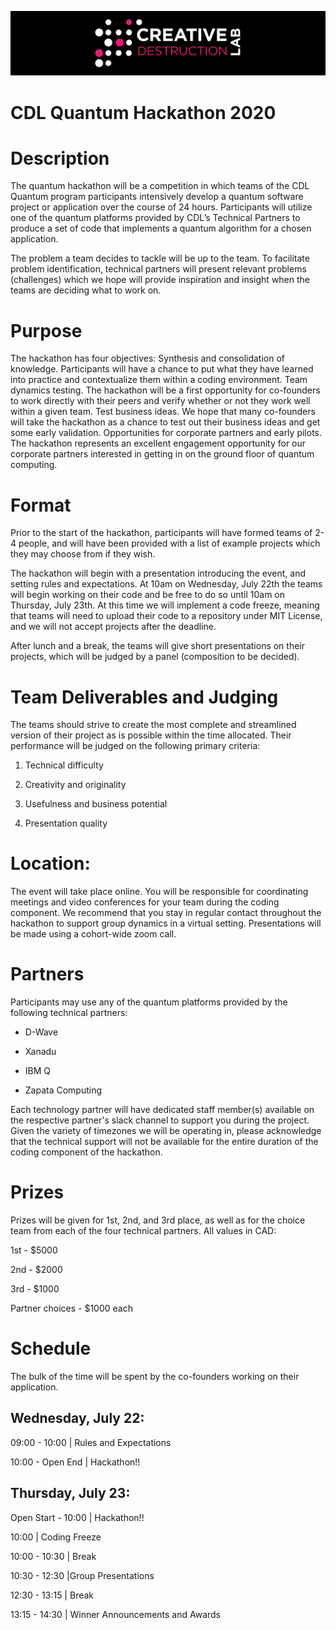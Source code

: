 ![CDL Quantum Hackathon 2020](CDL_logo.jpg)
# CDL Quantum Hackathon 2020

# Description

The quantum hackathon will be a competition in which teams of the CDL Quantum program participants intensively develop a quantum software project or application over the course of 24 hours. Participants will utilize one of the quantum platforms provided by CDL’s Technical Partners to produce a set of code that implements a quantum algorithm for a chosen application.

The problem a team decides to tackle will be up to the team. To facilitate problem identification, technical partners will present relevant problems (challenges) which we hope will provide inspiration and insight when the teams are deciding what to work on.  

# Purpose

The hackathon has four objectives:
Synthesis and consolidation of knowledge. Participants will have a chance to put what they have learned into practice and contextualize them within a coding environment.
Team dynamics testing. The hackathon will be a first opportunity for co-founders to work directly with their peers and verify whether or not they work well within a given team.
Test business ideas. We hope that many co-founders will take the hackathon as a chance to test out their business ideas and get some early validation.
Opportunities for corporate partners and early pilots. The hackathon represents an excellent engagement opportunity for our corporate partners interested in getting in on the ground floor of quantum computing.

# Format

Prior to the start of the hackathon, participants will have formed teams of 2-4 people, and will have been provided with a list of example projects which they may choose from if they wish.

The hackathon will begin with a presentation introducing the event, and setting rules and expectations. At 10am on Wednesday, July 22th the teams will begin working on their code and be free to do so until 10am on Thursday, July 23th. At this time we will implement a code freeze, meaning that teams will need to upload their code to a repository under MIT License, and we will not accept projects after the deadline.

After lunch and a break, the teams will give short presentations on their projects, which will be judged by a panel (composition to be decided). 

# Team Deliverables and Judging

The teams should strive to create the most complete and streamlined version of their project as is possible within the time allocated. Their performance will be judged on the following primary criteria:

1) Technical difficulty

2) Creativity and originality

3) Usefulness and business potential

4) Presentation quality

# Location: 

The event will take place online. You will be responsible for coordinating meetings and video conferences for your team during the coding component. We recommend that you stay in regular contact throughout the hackathon to support group dynamics in a virtual setting. Presentations will be made using a cohort-wide zoom call.

# Partners 

Participants may use any of the quantum platforms provided by the following technical partners:

- D-Wave

- Xanadu

- IBM Q

- Zapata Computing

Each technology partner will have dedicated staff member(s) available on the respective partner's slack channel to support you during the project. Given the variety of timezones we will be operating in, please acknowledge that the technical support will not be available for the entire duration of the coding component of the hackathon.

# Prizes

Prizes will be given for 1st, 2nd, and 3rd place, as well as for the choice team from each of the four technical partners. All values in CAD:

1st - $5000

2nd - $2000

3rd - $1000

Partner choices - $1000 each

# Schedule

The bulk of the time will be spent by the co-founders working on their application.

## Wednesday, July 22: 

09:00 - 10:00 | Rules and Expectations

10:00 - Open End | Hackathon!!

## Thursday, July 23: 

Open Start - 10:00 | Hackathon!!

10:00 	| Coding Freeze

10:00 - 10:30 | Break

10:30 - 12:30 |Group Presentations

12:30 - 13:15 | Break

13:15 - 14:30 | Winner Announcements and Awards

